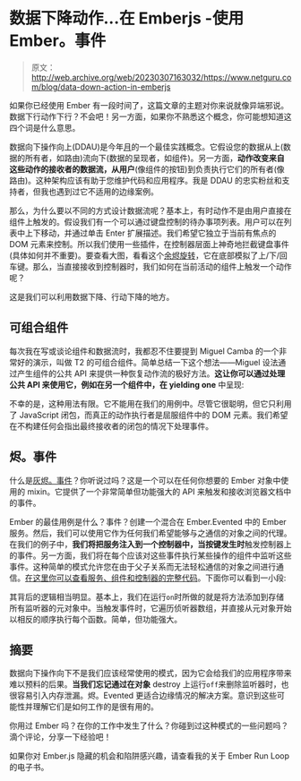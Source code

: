 # 数据下降动作...在 Emberjs -使用 Ember。事件

> 原文：<http://web.archive.org/web/20230307163032/https://www.netguru.com/blog/data-down-action-in-emberjs>

 如果你已经使用 Ember 有一段时间了，这篇文章的主题对你来说就像异端邪说。数据下行动作下行？不会吧！另一方面，如果你不熟悉这个概念，你可能想知道这四个词是什么意思。

数据向下操作向上(DDAU)是今年[月](http://web.archive.org/web/20221007200007/https://www.netguru.com/services/vue-js-development)的一个最佳实践概念。它假设您的数据从上(数据的所有者，如路由)流向下(数据的呈现者，如组件)。另一方面，**动作改变来自这些动作的接收者的数据流，从用户**(像组件的按钮)到负责执行它们的所有者(像路由)。这种架构应该有助于您维护代码和应用程序。我是 DDAU 的忠实粉丝和支持者，但我也遇到过它不适用的边缘案例。

那么，为什么要以不同的方式设计数据流呢？基本上，有时动作不是由用户直接在组件上触发的。假设我们有一个可以通过键盘控制的待办事项列表。用户可以在列表中上下移动，并通过单击 Enter 扩展描述。我们希望它独立于当前有焦点的 DOM 元素来控制。所以我们使用一些插件，在控制器层面上神奇地拦截键盘事件(具体如何并不重要)。要查看大图，看看这个[余烬旋转](http://web.archive.org/web/20221007200007/https://ember-twiddle.com/dc85ac9d49e49c5663a1?numColumns=1&openFiles=twiddle.json%2C)，它在底部模拟了上/下/回车键。那么，当直接接收到控制器时，我们如何在当前活动的组件上触发一个动作呢？

这是我们可以利用数据下降、行动下降的地方。

## 可组合组件

每次我在写或谈论组件和数据流时，我都忍不住要提到 Miguel Camba 的一个非常好的演示，叫做 T2 的可组合组件。简单总结一下这个想法——Miguel 设法通过产生组件的公共 API 来提供一种恢复动作流的极好方法。**这让你可以通过处理公共 API 来使用它，例如在另一个组件中，在 yielding one** 中呈现:

不幸的是，这种用法有限。它不能用在我们的用例中。尽管它很聪明，但它只利用了 JavaScript 闭包，而真正的动作执行者是屈服组件中的 DOM 元素。我们希望在不构建任何会指出最终接收者的闭包的情况下处理事件。

## 烬。事件

什么是[灰烬。事件](http://web.archive.org/web/20221007200007/http://emberjs.com/api/classes/Ember.Evented.html)？你听说过吗？这是一个可以在任何你想要的 Ember 对象中使用的 mixin。它提供了一个非常简单但功能强大的 API 来触发和接收浏览器文档中的事件。

Ember 的最佳用例是什么？事件？创建一个混合在 Ember.Evented 中的 Ember 服务。然后，我们可以使用它作为任何我们希望能够与之通信的对象之间的代理。在我们的例子中，**我们将把服务注入到一个控制器中，当按键发生时**触发控制器上的事件。另一方面，我们将在每个应该对这些事件执行某些操作的组件中监听这些事件。这种简单的模式允许您在由于父子关系而无法轻松通信的对象之间进行通信。[在这里你可以查看服务、组件和控制器的完整代码](http://web.archive.org/web/20221007200007/https://ember-twiddle.com/dc85ac9d49e49c5663a1?numColumns=3&openFiles=application.controller.js%2Ctodos-list.component.js%2Ckeyboard-dispatcher.service.js)。下面你可以看到一小段:

其背后的逻辑相当明显。基本上，我们在运行`on`时所做的就是将方法添加到存储所有监听器的元对象中。当触发事件时，它遍历侦听器数组，并直接从元对象开始以相反的顺序执行每个函数。简单，但功能强大。

## 摘要

数据向下操作向下不是我们应该经常使用的模式，因为它会给我们的应用程序带来难以预料的后果。**当我们忘记通过在对象** destroy 上运行`off`来删除监听器时，也很容易引入内存泄漏。烬。Evented 更适合边缘情况的解决方案。意识到这些可能性并理解它们是如何工作的是很有用的。

你用过 Ember 吗？在你的工作中发生了什么？你碰到过这种模式的一些问题吗？滴个评论，分享一下经验吧！

如果你对 Ember.js 隐藏的机会和陷阱感兴趣，请查看我的关于 Ember Run Loop 的电子书。